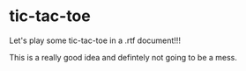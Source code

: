 # tic-tac-toe
Let's play some tic-tac-toe in a .rtf document!!!

This is a really good idea and defintely not going to be a mess. 
